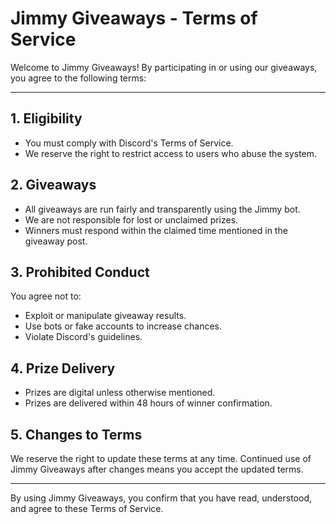 # Jimmy Giveaways - Terms of Service

Welcome to Jimmy Giveaways! By participating in or using our giveaways, you agree to the following terms:

---

## 1. Eligibility
- You must comply with Discord's Terms of Service.
- We reserve the right to restrict access to users who abuse the system.

## 2. Giveaways
- All giveaways are run fairly and transparently using the Jimmy bot.
- We are not responsible for lost or unclaimed prizes.
- Winners must respond within the claimed time mentioned in the giveaway post.

## 3. Prohibited Conduct
You agree not to:
- Exploit or manipulate giveaway results.
- Use bots or fake accounts to increase chances.
- Violate Discord's guidelines.

## 4. Prize Delivery
- Prizes are digital unless otherwise mentioned.
- Prizes are delivered within 48 hours of winner confirmation.

## 5. Changes to Terms
We reserve the right to update these terms at any time. Continued use of Jimmy Giveaways after changes means you accept the updated terms.

---

By using Jimmy Giveaways, you confirm that you have read, understood, and agree to these Terms of Service.
